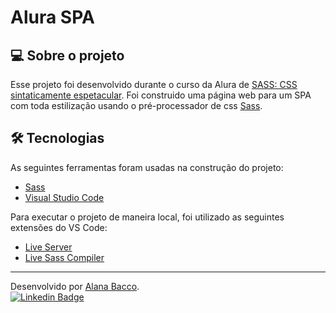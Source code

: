 # Alura SPA

## 💻 Sobre o projeto

Esse projeto foi desenvolvido durante o curso da Alura de [SASS: CSS sintaticamente espetacular](https://cursos.alura.com.br/course/sass-css-sintaticamente-espetacular). Foi construido uma página web para um SPA com toda estilização usando o pré-processador de css [Sass](https://sass-lang.com/).

## 🛠 Tecnologias

As seguintes ferramentas foram usadas na construção do projeto:

- [Sass](https://sass-lang.com/)
- [Visual Studio Code](https://code.visualstudio.com/)

Para executar o projeto de maneira local, foi utilizado as seguintes extensões do VS Code:

- [Live Server](https://marketplace.visualstudio.com/items?itemName=ritwickdey.LiveServer)
- [Live Sass Compiler](https://marketplace.visualstudio.com/items?itemName=glenn2223.live-sass)

---

Desenvolvido por [Alana Bacco](https://github.com/alanabacco). <br />
[![Linkedin Badge](https://img.shields.io/badge/-Linkedin-blue?style=flat-square&logo=Linkedin&logoColor=white&link=https://www.linkedin.com/in/alana-bacco/)](https://www.linkedin.com/in/alana-bacco/)
